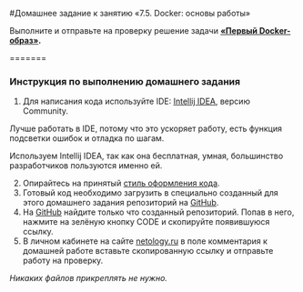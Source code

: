 #Домашнее задание к занятию «7.5. Docker: основы работы»


Выполните и отправьте на проверку решение задачи
**[«Первый Docker-образ»](./task1/README.md).**

=======

### Инструкция по выполнению домашнего задания

1. Для написания кода используйте IDE: [Intellij IDEA](https://www.jetbrains.com/idea/download/), версию Community.
 
 Лучше работать в IDE, потому что это ускоряет работу, есть функция подсветки ошибок и отладка по шагам.

 Используем Intellij IDEA, так как она бесплатная, умная, большинство разработчиков пользуются именно ей.

2. Опирайтесь на принятый [стиль оформления кода](https://github.com/netology-code/codestyle/blob/master/java/README.md).
3. Готовый код необходимо загрузить в специально созданный для этого домашнего задания репозиторий на [GitHub](https://github.com/).
4. На [GitHub](https://github.com/) найдите только что созданный репозиторий. Попав в него, нажмите на зелёную кнопку CODE и скопируйте появившуюся ссылку.
5. В личном кабинете на сайте [netology.ru](https://netology.ru/) в поле комментария к домашней работе вставьте скопированную ссылку и отправьте работу на проверку.

*Никаких файлов прикреплять не нужно.*
